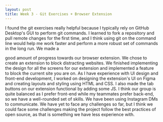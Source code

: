 ```yaml
---
layout: post
title: Week 3 - Git Exercises + Browser Extension
---
```


I found the git exercises really helpful because I typically rely on GitHub Desktop's GUI to perform git commands. I learned to fork a repository and pull remote changes for the first time, and I think using git on the command line would help me work faster and perform a more robust set of commands in the long run. We made a 

<!--more-->

good amount of progress towards our browser extension. We chose to create an extension to block distracting websites. We finished implementing the design for all the screens for our extension and implemented a feature to block the current site you are on. As I have experience with UI design and front-end development, I worked on designing the extension's UI on Figma and creating layouts and styling using HTML and CSS. I also made the tab buttons on our extension functional by adding some JS. I think our group is quite balanced as I prefer front-end while my teammates prefer back-end, so we have a well-rounded set of skills. We have been using Instagram DMs to communicate. We have yet to face any challenges so far, but I think we could face some challenges making the project follow the best practices of open source, as that is something we have less experience with.